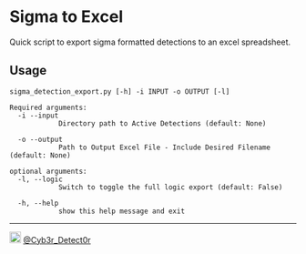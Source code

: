 # Sigma to Excel
Quick script to export sigma formatted detections to an excel spreadsheet.  
  
## Usage
  
```
sigma_detection_export.py [-h] -i INPUT -o OUTPUT [-l]

Required arguments:
  -i --input
            Directory path to Active Detections (default: None)

  -o --output
            Path to Output Excel File - Include Desired Filename (default: None)

optional arguments:
  -l, --logic
            Switch to toggle the full logic export (default: False)

  -h, --help
            show this help message and exit
```
  
----  
<img src="https://cdn.cdnlogo.com/logos/t/48/twitter.png" width="20px"> [@Cyb3r_Detect0r](https://twitter.com/Cyb3r_Detect0r)
